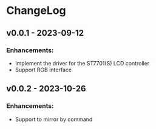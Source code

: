 # ChangeLog

## v0.0.1 - 2023-09-12

### Enhancements:

* Implement the driver for the ST7701(S) LCD controller
* Support RGB interface

## v0.0.2 - 2023-10-26

### Enhancements:

* Support to mirror by command
